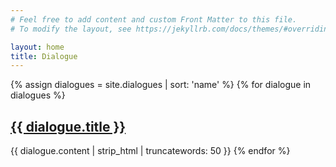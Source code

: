 ```yaml
---
# Feel free to add content and custom Front Matter to this file.
# To modify the layout, see https://jekyllrb.com/docs/themes/#overriding-theme-defaults

layout: home
title: Dialogue
---
```


{% assign dialogues = site.dialogues | sort: 'name' %}
{% for dialogue in dialogues %}

  <h2><a href="{{ dialogue.url | relative_url }}">{{ dialogue.title }}</a></h2>
  {{ dialogue.content | strip_html | truncatewords: 50 }}
{% endfor %}
